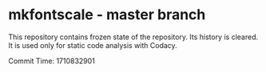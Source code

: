 # mkfontscale - master branch

This repository contains frozen state of the repository.
Its history is cleared. It is used only for static code
analysis with Codacy.

Commit Time: 1710832901